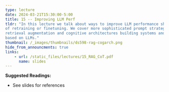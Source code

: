 ```yaml
---
type: lecture
date: 2024-03-21T15:30:00-5:00
title: 15 -- Improving LLM Perf
tldr: "In this lecture we talk about ways to improve LLM performance short
of retraining or finetuning. We cover more sophisticated prompt strategies,
retrieval augmentation and cognitive architectures building systems and agents
based on LLMs."
thumbnail: /_images/thumbnails/ds598-rag-cogarch.png
hide_from_announcments: true
links: 
    - url: /static_files/lectures/15_RAG_CoT.pdf
      name: slides
---
```

**Suggested Readings:**
- See slides for references